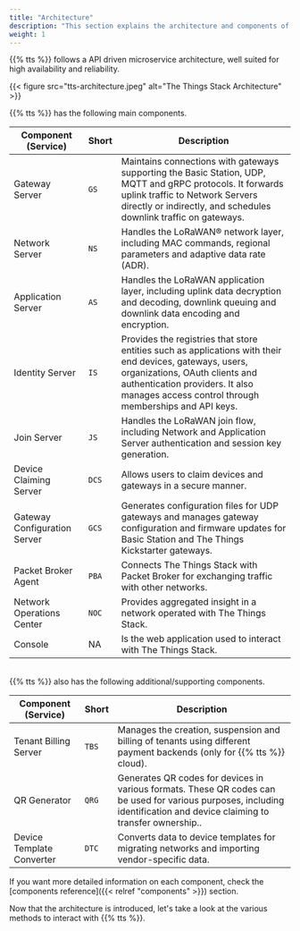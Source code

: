 ```yaml
---
title: "Architecture"
description: "This section explains the architecture and components of The Things Stack"
weight: 1
---
```


{{% tts %}} follows a API driven microservice architecture, well suited for high availability and reliability.

<!--more-->

{{< figure src="tts-architecture.jpeg" alt="The Things Stack Architecture" >}}

{{% tts %}} has the following main components.

<div class="fixed-table table-tts-components">

|Component (Service)|Short|Description|
|---|---|---|
|Gateway Server|`GS`| Maintains connections with gateways supporting the Basic Station, UDP, MQTT and gRPC protocols. It forwards uplink traffic to Network Servers directly or indirectly, and schedules downlink traffic on gateways. |
|Network Server|`NS`| Handles the LoRaWAN® network layer, including MAC commands, regional parameters and adaptive data rate (ADR). |
|Application Server|`AS`| Handles the LoRaWAN application layer, including uplink data decryption and decoding, downlink queuing and downlink data encoding and encryption. |
|Identity Server|`IS`| Provides the registries that store entities such as applications with their end devices, gateways, users, organizations, OAuth clients and authentication providers. It also manages access control through memberships and API keys. |
|Join Server|`JS`| Handles the LoRaWAN join flow, including Network and Application Server authentication and session key generation. |
|Device Claiming Server|`DCS`| Allows users to claim devices and gateways in a secure manner. |
|Gateway Configuration Server|`GCS`| Generates configuration files for UDP gateways and manages gateway configuration and firmware updates for Basic Station and The Things Kickstarter gateways. |
|Packet Broker Agent|`PBA`| Connects The Things Stack with Packet Broker for exchanging traffic with other networks.|
|Network Operations Center|`NOC`| Provides aggregated insight in a network operated with The Things Stack. |
|Console| NA | Is the web application used to interact with The Things Stack.|

</div>

<br>
{{% tts %}} also has the following additional/supporting components.
<br>

<div class="fixed-table table-tts-components">

|Component (Service)|Short|Description|
|---|---|---|
|Tenant Billing Server|`TBS`| Manages the creation, suspension and billing of tenants using different payment backends (only for {{% tts %}} cloud).|
|QR Generator |`QRG`| Generates QR codes for devices in various formats. These QR codes can be used for various purposes, including identification and device claiming to transfer ownership..|
|Device Template Converter|`DTC`| Converts data to device templates for migrating networks and importing vendor-specific data.|

</div>

If you want more detailed information on each component, check the [components reference]({{< relref "components" >}}) section.

Now that the architecture is introduced, let's take a look at the various methods to interact with {{% tts %}}.
